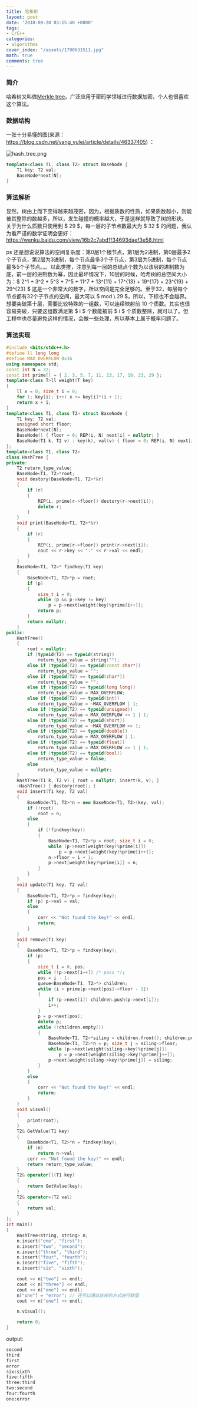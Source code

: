 ```yaml
---
title: 哈希树
layout: post
date: '2018-09-28 03:15:40 +0800'
tags:
- C/C++
categories:
- algorithms
cover_index: "/assets/1790631511.jpg"
math: true
comments: true
---
```


### 简介

哈希树又叫做[Merkle tree](https://en.wikipedia.org/wiki/Merkle_tree)。广泛应用于密码学领域进行数据加密。个人也很喜欢这个算法。

### 数据结构

一张十分易懂的图(来源：https://blog.csdn.net/yang_yulei/article/details/46337405) ：

![hash_tree.png](http://img.it610.com/image/info5/41313cddbbed46e8aee99b9ffd72654e.jpg)

```cpp
template<class T1, class T2> struct BaseNode {
    T1 key; T2 val;
    BaseNode*next[N];
}
```

### 算法解析

显然，树由上而下变得越来越茂密，因为，根据质数的性质，如果质数越小，则能被其整除的数越多，所以，发生碰撞的概率越大，于是这样就导致了树的形状。
关于为什么质数只使用到 $ 29 $，每一层的子节点数最大为 $ 32 $ 的问题，我认为看严谨的数学证明会更好：https://wenku.baidu.com/view/16b2c7abd1f34693daef3e58.html

ps 还是想说说算法的空间复杂度：第0层1个根节点，第1层为2进制，第0层最多2个子节点，第2层为3进制，每个节点最多3个子节点，第3层为5进制，每个节点最多5个子节点。。。以此类推，注意到每一层的总结点个数为以该层的进制数为底，前一层的进制数为幂，因此最坏情况下，10层的时候，哈希树的总空间大小为：$ 2^1 + 3^2 + 5^3 + 7^5 + 11^7 + 13^{11} + 17^{13} + 19^{17} + 23^{19} + 29^{23} $ 这是一个非常大的数字，所以空间是完全足够的。至于32，每层每个节点都有32个子节点的空间，最大可以 $ mod \ 29 $，所以，下标也不会越界。想要突破第十层，需要比较特殊的一组数，可以连续映射前 10 个质数。其实也很容易突破，只要这组数满足第 $ i $ 个数能被前 $ i $ 个质数整除，就可以了。但工程中也尽量避免这样的情况，会做一些处理，所以基本上属于概率问题了。

### 算法实现

```cpp
#include <bits/stdc++.h>
#define ll long long
#define MAX_OVERFLOW 0x16
using namespace std;
const int N = 32;
const int prime[] = { 2, 3, 5, 7, 11, 13, 17, 19, 23, 29 };
template<class T>ll weight(T key)
{
    ll x = 0; size_t i = 0;
    for (; key[i]; i++) x += key[i]*(i + 1);
    return x + i;
}
template<class T1, class T2> struct BaseNode {
    T1 key; T2 val;
    unsigned short floor;
    BaseNode*next[N];
    BaseNode() { floor = 0; REP(i, N) next[i] = nullptr; }
    BaseNode(T1 k, T2 v) : key(k), val(v) { floor = 0; REP(i, N) next[i] = nullptr; }
};
template<class T1, class T2>
class HashTree {
private:
    T2 return_type_value;
    BaseNode<T1, T2>*root;
    void destory(BaseNode<T1, T2>*&r)
    {
        if (r)
        {
            REP(i, prime[r->floor]) destory(r->next[i]);
            delete r;
        }
    }
    void print(BaseNode<T1, T2>*&r)
    {
        if (r)
        {
            REP(i, prime[r->floor]) print(r->next[i]);
            cout << r->key << ":" << r->val << endl;
        }
    }
    BaseNode<T1, T2>* findkey(T1 key)
    {
        BaseNode<T1, T2>*p = root;
        if (p)
        {
            size_t i = 0;
            while (p && p->key != key)
                p = p->next[weight(key)%prime[i++]];
            return p;
        }
        return nullptr;
    }
public:
    HashTree()
    {
        root = nullptr;
        if (typeid(T2) == typeid(string))
            return_type_value = string("");
        else if (typeid(T2) == typeid(const char*))
            return_type_value = "";
        else if (typeid(T2) == typeid(char*))
            return_type_value = "";
        else if (typeid(T2) == typeid(long long))
            return_type_value = MAX_OVERFLOW;
        else if (typeid(T2) == typeid(int))
            return_type_value = ~MAX_OVERFLOW | 1;
        else if (typeid(T2) == typeid(unsigned))
            return_type_value = MAX_OVERFLOW >> 1 | 1;
        else if (typeid(T2) == typeid(short))
            return_type_value = ~MAX_OVERFLOW >> 1;
        else if (typeid(T2) == typeid(double))
            return_type_value = MAX_OVERFLOW | 1;
        else if (typeid(T2) == typeid(float))
            return_type_value = MAX_OVERFLOW >> 1 | 1;
        else if (typeid(T2) == typeid(bool))
            return_type_value = false;
        else
            return_type_value = nullptr;
    }
    HashTree(T1 k, T2 v) { root = nullptr; insert(k, v); }
    ~HashTree() { destory(root); }
    void insert(T1 key, T2 val)
    {
        BaseNode<T1, T2>*n = new BaseNode<T1, T2>(key, val);
        if (!root)
            root = n;
        else
        {
            if (!findkey(key))
            {
                BaseNode<T1, T2>*p = root; size_t i = 0;
                while (p->next[weight(key)%prime[i]])
                    p = p->next[weight(key)%prime[i++]];
                n->floor = i + 1;
                p->next[weight(key)%prime[i]] = n;
            }
        }
    }
    void update(T1 key, T2 val)
    {
        BaseNode<T1, T2>*p = findkey(key);
        if (p) p->val = val;
        else
        {
            cerr << "Not found the key!" << endl;
            return;
        }
    }
    void remove(T1 key)
    {
        BaseNode<T1, T2>*p = findkey(key);
        if (p)
        {
            size_t i = 0, pos;
            while (!p->next[i++]) /* pass */;
            pos = i - 1;
            queue<BaseNode<T1, T2>*> children;
            while (i < prime[p->next[pos]->floor - 1])
            {
                if (p->next[i]) children.push(p->next[i]);
                i++;
            }
            p = p->next[pos];
            delete p;
            while (!children.empty())
            {
                BaseNode<T1, T2>*siling = children.front(); children.pop();
                BaseNode<T1, T2>*n = p; size_t j = siling->floor;
                while (p->next[weight(siling->key)%prime[j]])
                    p = p->next[weight(siling->key)%prime[j++]];
                p->next[weight(siling->key)%prime[j]] = siling;
            }
        }
        else
        {
            cerr << "Not found the key!" << endl;
            return;
        }
    }
    void visual()
    {
        print(root);
    }
    T2& GetValue(T1 key)
    {
        BaseNode<T1, T2>*n = findkey(key);
        if (n)
            return n->val;
        cerr << "Not found the key!" << endl;
        return return_type_value;
    }
    T2& operator[](T1 key)
    {
        return GetValue(key);
    }
    T2& operator=(T2 val)
    {
        return val;
    }
};
int main()
{
    HashTree<string, string> n;
    n.insert("one", "first");
    n.insert("two", "second");
    n.insert("three", "third");
    n.insert("four", "fourth");
    n.insert("five", "fifth");
    n.insert("six", "sixth");

    cout << n["two"] << endl;
    cout << n["three"] << endl;
    cout << n["one"] << endl;
    n["one"] = "error"; // 还可以通过这样的方式进行赋值
    cout << n["one"] << endl;

    n.visual();

    return 0;
}
```

output:

```bash
second
third
first
error
six:sixth
five:fifth
three:third
two:second
four:fourth
one:error
```
